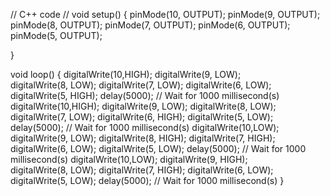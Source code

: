 // C++ code
//
void setup()
{
  pinMode(10, OUTPUT);
  pinMode(9, OUTPUT);
  pinMode(8, OUTPUT);
  pinMode(7, OUTPUT);
  pinMode(6, OUTPUT);
  pinMode(5, OUTPUT);

}

void loop()
{
  digitalWrite(10,HIGH);
  digitalWrite(9, LOW);  
  digitalWrite(8, LOW);
  digitalWrite(7, LOW);
  digitalWrite(6, LOW);  
  digitalWrite(5, HIGH);
  delay(5000); // Wait for 1000 millisecond(s)
  digitalWrite(10,HIGH);
  digitalWrite(9, LOW);
  digitalWrite(8, LOW);
  digitalWrite(7, LOW);
  digitalWrite(6, HIGH);
  digitalWrite(5, LOW);
  delay(5000); // Wait for 1000 millisecond(s)
  digitalWrite(10,LOW);
  digitalWrite(9, LOW);
  digitalWrite(8, HIGH);
  digitalWrite(7, HIGH);
  digitalWrite(6, LOW);
  digitalWrite(5, LOW);
  delay(5000); // Wait for 1000 millisecond(s)
  digitalWrite(10,LOW);
  digitalWrite(9, HIGH);  
  digitalWrite(8, LOW);
  digitalWrite(7, HIGH);
  digitalWrite(6, LOW);  
  digitalWrite(5, LOW);
  delay(5000); // Wait for 1000 millisecond(s)
}
 
